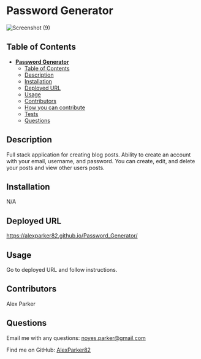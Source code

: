 # **Password Generator**

![Screenshot (9)](https://user-images.githubusercontent.com/82096138/124386771-f270e200-dca9-11eb-803f-1095c208c60f.png)

## Table of Contents
- [**Password Generator**](#password-generator)
  - [Table of Contents](#table-of-contents)
  - [Description](#description)
  - [Installation](#installation)
  - [Deployed URL](#deployed-url)
  - [Usage](#usage)
  - [Contributors](#contributors)
  - [How you can contribute](#how-you-can-contribute)
  - [Tests](#tests)
  - [Questions](#questions)

## Description
Full stack application for creating blog posts. Ability to create an account with your email, username, and password.  You can create, edit, and delete your posts and view other users posts.

## Installation
N/A

## Deployed URL
https://alexparker82.github.io/Password_Generator/

## Usage
Go to deployed URL and follow instructions.

## Contributors
Alex Parker

## Questions

Email me with any questions: noyes.parker@gmail.com

Find me on GitHub: [AlexParker82](https://github.com/AlexParker82)
